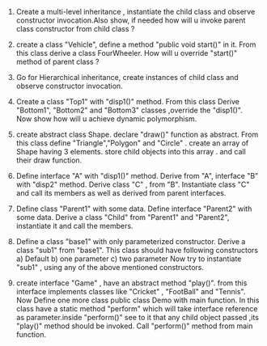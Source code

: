 1) Create a multi-level inheritance , instantiate the child class and observe constructor invocation.Also show, if needed how will u invoke parent class constructor from child class ?

2) create a class "Vehicle", define a method "public void start()" in it. From this class derive a class FourWheeler. How will u override "start()" method of parent class ?

3) Go for Hierarchical inheritance, create instances of child class and observe constructor invocation.

4) Create a class "Top1" with "disp1()" method.
From this class Derive "Bottom1", "Bottom2" and "Bottom3" classes ,override the "disp1()".
Now show how will u achieve dynamic polymorphism.

5) create abstract class Shape. declare "draw()" function as abstract. From this class define "Triangle","Polygon" and "Circle" .
create an array of Shape having 3 elements.
store child objects into this array . and call
their draw function.

6) Define interface "A" with "disp1()" method.
Derive from "A", interface "B" with "disp2" method.
Derive class "C" , from "B".
Instantiate class "C" and call its members as well as derived from parent interfaces.

7) Define class "Parent1" with some data.
Define interface "Parent2" with some data.
Derive a class "Child" from "Parent1" and "Parent2", instantiate it and call the members.

8) Define a class "base1" with only parameterized constructor.
Derive a class "sub1" from "base1". This class should have following constructors
	a) Default
	b) one parameter
	c) two parameter
Now try to instantiate "sub1" , using any of the above mentioned constructors.

9) create interface "Game" , have an abstract method "play()". from this interface implements classes like "Cricket" , "FootBall" and "Tennis".
Now Define one more class 
public class Demo with main function.
In this class have a static method "perform" which will take interface reference as parameter.inside "perform()" see to it that any child object passed ,its "play()" method should be invoked. Call "perform()" method from main function.

